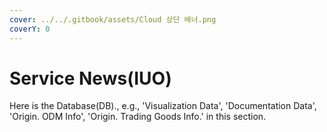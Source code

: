 ```yaml
---
cover: ../../.gitbook/assets/Cloud 상단 배너.png
coverY: 0
---
```


# Service News(IUO)

Here is the Database(DB)., e.g., 'Visualization Data', 'Documentation Data', 'Origin. ODM Info',  'Origin. Trading Goods Info.' in this section.
